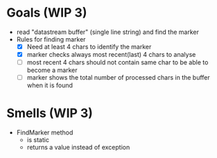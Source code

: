 # Goals (WIP 3)

- read "datastream buffer" (single line string) and find the marker
- Rules for finding marker
  - [x] Need at least 4 chars to identify the marker
  - [x] marker checks always most recent(last) 4 chars to analyse
  - [ ] most recent 4 chars should not contain same char to be able to become a marker
  - [ ] marker shows the total number of processed chars in the buffer when it is found

# Smells (WIP 3)

- FindMarker method
  - is static
  - returns a value instead of exception
